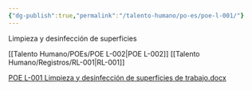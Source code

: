 ```yaml
---
{"dg-publish":true,"permalink":"/talento-humano/po-es/poe-l-001/"}
---
```


Limpieza y desinfección de superficies

[[Talento Humano/POEs/POE L-002\|POE L-002]]
[[Talento Humano/Registros/RL-001\|RL-001]]

[POE L-001 Limpieza y desinfección de superficies de trabajo.docx](https://drive.google.com/open?id=1FmNNIi2MSvB5i6myNyyg-nXt3vmR8ekD&usp=drive_copy)